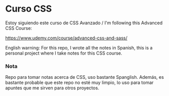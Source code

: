# Curso CSS

Estoy siguiendo este curso de CSS Avanzado / I'm following this Advanced CSS Course:

https://www.udemy.com/course/advanced-css-and-sass/

English warning: For this repo, I wrote all the notes in Spanish, this is a personal project where I take notes for this CSS course.


### Nota
Repo para tomar notas acerca de CSS, uso bastante Spanglish. Además, es bastante probable que este repo no esté muy limpio, lo uso para tomar apuntes que me sirven para otros proyectos.


